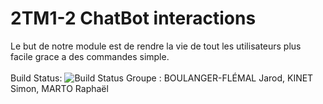# 2TM1-2 ChatBot interactions
Le but de notre module est de rendre la vie de tout les utilisateurs plus facile grace a des commandes simple.<br>
<br>
Build Status: ![Build Status](https://github.com/JarodEphec/ChatBot_interactions/workflows/Chatbot-build/badge.svg)
Groupe : BOULANGER-FLÉMAL Jarod, KINET Simon, MARTO Raphaël<br>
